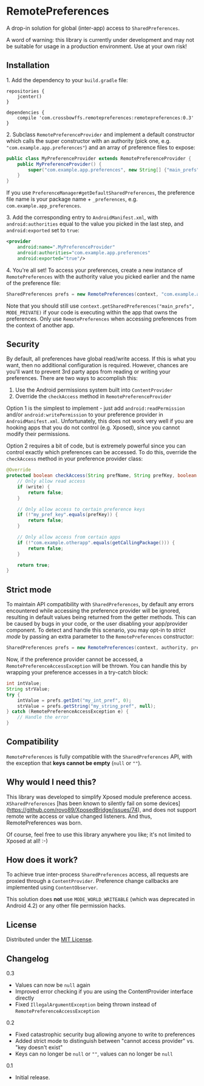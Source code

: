 # RemotePreferences

A drop-in solution for global (inter-app) access to `SharedPreferences`.

A word of warning: this library is currently under development and may
not be suitable for usage in a production environment. Use at your own risk!


## Installation

1\. Add the dependency to your `build.gradle` file:

```
repositories {
    jcenter()
}

dependencies {
    compile 'com.crossbowffs.remotepreferences:remotepreferences:0.3'
}
```

2\. Subclass `RemotePreferenceProvider` and implement a default
constructor which calls the super constructor with an authority
(pick one, e.g. `"com.example.app.preferences"`) and an array of
preference files to expose:

```Java
public class MyPreferenceProvider extends RemotePreferenceProvider {
    public MyPreferenceProvider() {
        super("com.example.app.preferences", new String[] {"main_prefs"});
    }
}
```

If you use `PreferenceManager#getDefaultSharedPreferences`, the
preference file name is your package name + `_preferences`, e.g.
`com.example.app_preferences`.

3\. Add the corresponding entry to `AndroidManifest.xml`, with
`android:authorities` equal to the value you picked in the last step,
and `android:exported` set to `true`:

```XML
<provider
    android:name=".MyPreferenceProvider"
    android:authorities="com.example.app.preferences"
    android:exported="true"/>
```

4\. You're all set! To access your preferences, create a new
instance of `RemotePreferences` with the authority value you
picked earlier and the name of the preference file:

```Java
SharedPreferences prefs = new RemotePreferences(context, "com.example.app.preferences", "main_prefs");
```

Note that you should still use `context.getSharedPreferences("main_prefs", MODE_PRIVATE)`
if your code is executing within the app that owns the preferences. Only use
`RemotePreferences` when accessing preferences from the context of another app.


## Security

By default, all preferences have global read/write access. If this is what
you want, then no additional configuration is required. However, chances are
you'll want to prevent 3rd party apps from reading or writing your
preferences. There are two ways to accomplish this:

1. Use the Android permissions system built into `ContentProvider`
2. Override the `checkAccess` method in `RemotePreferenceProvider`

Option 1 is the simplest to implement - just add `android:readPermission`
and/or `android:writePermission` to your preference provider in
`AndroidManifest.xml`. Unfortunately, this does not work very well if
you are hooking apps that you do not control (e.g. Xposed), since you
cannot modify their permissions.

Option 2 requires a bit of code, but is extremely powerful since you
can control exactly which preferences can be accessed. To do this,
override the `checkAccess` method in your preference provider class:

```Java
@Override
protected boolean checkAccess(String prefName, String prefKey, boolean write) {
    // Only allow read access
    if (write) {
        return false;
    }

    // Only allow access to certain preference keys
    if (!"my_pref_key".equals(prefKey)) {
        return false;
    }

    // Only allow access from certain apps
    if (!"com.example.otherapp".equals(getCallingPackage())) {
        return false;
    }

    return true;
}
```


## Strict mode

To maintain API compatibility with `SharedPreferences`, by default any errors
encountered while accessing the preference provider will be ignored, resulting
in default values being returned from the getter methods. This can be caused
by bugs in your code, or the user disabling your app/provider component.
To detect and handle this scenario, you may opt-in to *strict mode* by passing
an extra parameter to the `RemotePreferences` constructor:

```Java
SharedPreferences prefs = new RemotePreferences(context, authority, prefName, true);
```

Now, if the preference provider cannot be accessed, a
`RemotePreferenceAccessException` will be thrown. You can handle this by
wrapping your preference accesses in a try-catch block:

```Java
int intValue;
String strValue;
try {
    intValue = prefs.getInt("my_int_pref", 0);
    strValue = prefs.getString("my_string_pref", null);
} catch (RemotePreferenceAccessException e) {
    // Handle the error
}
```


## Compatibility

`RemotePreferences` is fully compatible with the `SharedPreferences`
API, with the exception that **keys cannot be empty** (`null` or `""`).


## Why would I need this?

This library was developed to simplify Xposed module preference access.
`XSharedPreferences` [has been known to silently fail on some devices]
(https://github.com/rovo89/XposedBridge/issues/74), and does not support
remote write access or value changed listeners. And thus, RemotePreferences
was born.

Of course, feel free to use this library anywhere you like; it's not
limited to Xposed at all! :-)


## How does it work?

To achieve true inter-process `SharedPreferences` access, all requests
are proxied through a `ContentProvider`. Preference change callbacks are
implemented using `ContentObserver`.

This solution does **not** use `MODE_WORLD_WRITEABLE` (which was
deprecated in Android 4.2) or any other file permission hacks.


## License

Distributed under the [MIT License](http://opensource.org/licenses/MIT).


## Changelog

0.3

- Values can now be `null` again
- Improved error checking if you are using the ContentProvider interface directly
- Fixed `IllegalArgumentException` being thrown instead of `RemotePreferenceAccessException`

0.2

- Fixed catastrophic security bug allowing anyone to write to preferences
- Added strict mode to distinguish between "cannot access provider" vs. "key doesn't exist"
- Keys can no longer be `null` or `""`, values can no longer be `null`

0.1

- Initial release.
